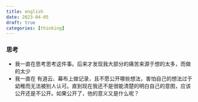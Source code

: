 ```yaml
---
title: english
date: 2023-04-05 
draft: true
categories: [thinking]
---
```


### 思考

- 我一直在思考思考这件事。后来才发现我大部分的痛苦来源于想的太多，而做的太少
- 我一直在 有道云、幕布上做记录，且不愿公开哪些想法，害怕自己的想法过于幼稚而无法被别人认可。直到现在我还不是很能清楚的明白自己的意图，应该公开还是不公开。如果公开了，他的意义又是什么呢？
